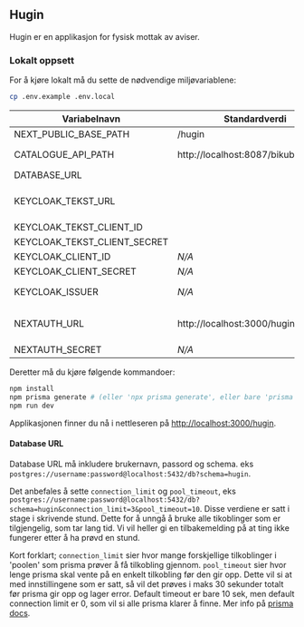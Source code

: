 ## Hugin

Hugin er en applikasjon for fysisk mottak av aviser.

### Lokalt oppsett
For å kjøre lokalt må du sette de nødvendige miljøvariablene:
```bash
cp .env.example .env.local
```

| Variabelnavn                 | Standardverdi                        | Beskrivelse                                                                                                                                   |
|------------------------------|--------------------------------------|-----------------------------------------------------------------------------------------------------------------------------------------------|
| NEXT_PUBLIC_BASE_PATH        | /hugin                               | Base path for applikasjonen                                                                                                                   |
| CATALOGUE_API_PATH           | http://localhost:8087/bikube         | Sti til [katalog APIet ](https://github.com/NationalLibraryOfNorway/bikube)<br/>Må starte med `http://` eller `https://`                      |
| DATABASE_URL                 |                                      | URL til databasen (se mer info i eget avsnitt under)                                                                                          |
| KEYCLOAK_TEKST_URL           |                                      | Url til keycloak-tekst (inkl. realm om open-idconnect, eks. https://mysite.com/authn/realms/myRealm/protocol/openid-connect                   |
| KEYCLOAK_TEKST_CLIENT_ID     |                                      | Client ID i keycloak-tekst                                                                                                                    | 
| KEYCLOAK_TEKST_CLIENT_SECRET |                                      | Client secret i keycloak-tekst                                                                                                                |
| KEYCLOAK_CLIENT_ID           | _N/A_                                | Klient ID                                                                                                                                     |
| KEYCLOAK_CLIENT_SECRET       | _N/A_                                | Klienthemmelighet                                                                                                                             |
| KEYCLOAK_ISSUER              | _N/A_                                | Utsteder-URI. Må inneholde realm, f.eks: https://my-keycloak-domain.com/realms/My_Realm                                                       |
| NEXTAUTH_URL                 | http://localhost:3000/hugin/api/auth | URL til siden, f.eks. http://localhost:3000. Når man bruker basePath må man spesifisere hele API-routen: http://localhost:3000/hugin/api/auth |
| NEXTAUTH_SECRET              | _N/A_                                | Kan genereres med `openssl rand -base64 32`                                                                                                   |

Deretter må du kjøre følgende kommandoer:
```bash
npm install
npm prisma generate # (eller 'npx prisma generate', eller bare 'prisma generate' hvis du har prisma installert globalt)
npm run dev
```
Applikasjonen finner du nå i nettleseren på [http://localhost:3000/hugin](http://localhost:3000/hugin).

#### Database URL
Database URL må inkludere brukernavn, passord og schema. eks `postgres://username:password@localhost:5432/db?schema=hugin`.

Det anbefales å sette `connection_limit` og `pool_timeout`, eks `postgres://username:password@localhost:5432/db?schema=hugin&connection_limit=3&pool_timeout=10`.
Disse verdiene er satt i stage i skrivende stund.
Dette for å unngå å bruke alle tikoblinger som er tilgjengelig, som tar lang tid. 
Vi vil heller gi en tilbakemelding på at ting ikke fungerer etter å ha prøvd en stund.

Kort forklart; `connection_limit` sier hvor mange forskjellige tilkoblinger i 'poolen' som prisma prøver å få tilkobling gjennom.
`pool_timeout` sier hvor lenge prisma skal vente på en enkelt tilkobling før den gir opp.
Dette vil si at med innstillingene som er satt, så vil det prøves i maks 30 sekunder totalt før prisma gir opp og lager error.
Default timeout er bare 10 sek, men default connection limit er 0, som vil si alle prisma klarer å finne.
Mer info på [prisma docs](https://www.prisma.io/docs/orm/prisma-client/setup-and-configuration/databases-connections/connection-pool).
